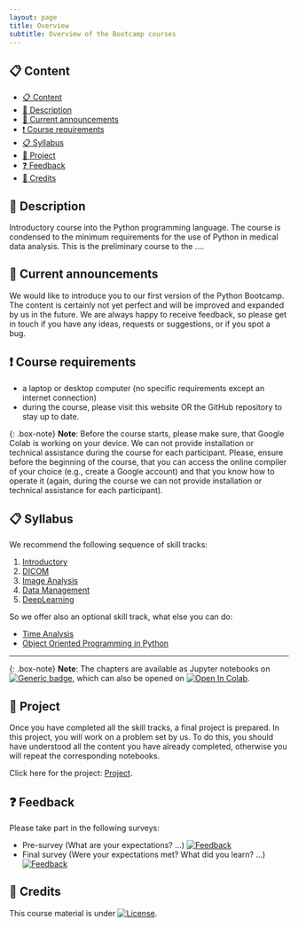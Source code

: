 ```yaml
---
layout: page
title: Overview
subtitle: Overview of the Bootcamp courses 
---
```


## 📋 Content
- [📋 Content](#-content)
- [📄 Description](#-description)
- [📣 Current announcements](#-current-announcements)
- [❗ Course requirements](#-course-requirements)
- [📋 Syllabus](#-syllabus)
- [🚩 Project](#-project)
- [❓ Feedback](#-feedback)
- [🙏 Credits](#-credits)


## 📄 Description
Introductory course into the Python programming language. The course is condensed to the minimum requirements for the use of Python in medical data analysis. This is the preliminary course to the ....


## 📣 Current announcements
We would like to introduce you to our first version of the Python Bootcamp. The content is certainly not yet perfect and will be improved and expanded by us in the future. We are always happy to receive feedback, so please get in touch if you have any ideas, requests or suggestions, or if you spot a bug.


## ❗ Course requirements
- a laptop or desktop computer (no specific requirements except an internet connection)
- during the course, please visit this website OR the GitHub repository to stay up to date.

{: .box-note}
**Note**: Before the course starts, please make sure, that Google Colab is working on your device. We can not provide installation or technical assistance during the course for each participant. Please, ensure before the beginning of the course, that you can access the online compiler of your choice (e.g., create a Google account) and that you know how to operate it (again, during the course we can not provide installation or technical assistance for each participant).


## 📋 Syllabus
We recommend the following sequence of skill tracks:
1. [Introductory](./python_basics.md)
2. [DICOM](./dicom.md)
3. [Image Analysis](./image_analysis.md)
4. [Data Management](./data_management.md)
5. [DeepLearning](./deep_learning.md)

So we offer also an optional skill track, what else you can do:
- [Time Analysis](./time_analysis.md)
- [Object Oriented Programming in Python](./object_oriented_programming.md)

---

{: .box-note}
**Note**: The chapters are available as Jupyter notebooks on <a href="https://github.com/University-Clinic-of-Neuroradiology/python-bootcamp/main"><img src="https://img.shields.io/badge/Go%20to-GitHub-green.svg" alt="Generic badge" /></a>, which can also be opened on <a href="https://colab.research.google.com/github/University-Clinic-of-Neuroradiology/python-bootcamp/blob/main"><img src="https://colab.research.google.com/assets/colab-badge.svg" alt="Open In Colab"/></a>.


## 🚩 Project
Once you have completed all the skill tracks, a final project is prepared. In this project, you will work on a problem set by us. To do this, you should have understood all the content you have already completed, otherwise you will repeat the corresponding notebooks.

Click here for the project: [Project](./project.md).


## ❓ Feedback
Please take part in the following surveys:
- Pre-survey (What are your expectations? ...) [![Feedback](https://img.shields.io/badge/Feedback-red.svg)](https://forms.gle/yb4ALTYZNqP9iMYMA)
- Final survey (Were your expectations met? What did you learn? ...) [![Feedback](https://img.shields.io/badge/Feedback-red.svg)](https://forms.gle/1CAPNZQUXqmMaQYr6)


## 🙏 Credits
This course material is under [![License](https://img.shields.io/badge/license-Apache%202.0-green.svg)](https://opensource.org/licenses/Apache-2.0).
